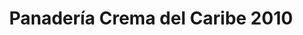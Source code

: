 ---
title: "Panadería Crema del Caribe 2010"
url: /la-guaira/panaderia-crema-del-caribe-2010/
shop: panadería
---